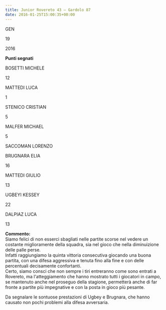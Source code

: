 ```yaml
---
title: Junior Rovereto 43 – Gardolo 87
date: 2016-01-25T15:00:35+00:00
---
```

GEN

19

2016

**Punti segnati**

BOSETTI MICHELE

12

MATTEDI LUCA

1

STENICO CRISTIAN

5

MALFER MICHAEL

5

SACCOMAN LORENZO

BRUGNARA ELIA

16

MATTEDI GIULIO

13

UGBEYI KESSEY

22

DALPIAZ LUCA

13

**Commento:**  
Siamo felici di non esserci sbagliati nelle partite scorse nel vedere un costante miglioramente della squadra, sia nel gioco che nella diminuizione delle palle perse.  
Infatti raggiungiamo la quinta vittoria consecutiva giocando una buona partita, con una difesa aggressiva e tenuta fino alla fine e con delle percentuali decisamente confortanti.  
Certo, siamo consci che non sempre i tiri entreranno come sono entrati a Rovereto, ma l'atteggiamento che hanno mostrato tutti i giocatori in campo, se mantenuto anche nel proseguo della stagione, permetterà anche di far fronte a partite più impegnative e con la posta in gioco più pesante.

Da segnalare le sontuose prestazioni di Ugbey e Brugnara, che hanno causato non pochi problemi alla difesa avversaria.